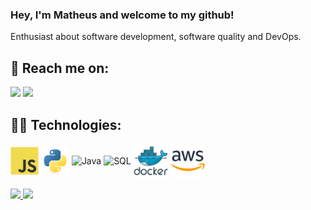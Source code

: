 ### Hey, I'm Matheus and welcome to my github!

Enthusiast about software development, software quality and DevOps.

## 💼 Reach me on:
<div>
<a href="https://www.linkedin.com/in/matheus-vargas-013055215/" target="_blank"><img src="https://img.shields.io/badge/-LinkedIn-%230077B5.svg?style=for-the-badge&logo=Linkedin&logoColor=white&" target="_blank"></a>
<a href = "mailto:matheusvargas042@gmail.com"><img src="https://img.shields.io/badge/Gmail-D14836?style=for-the-badge&logo=gmail&logoColor=white" target="_blank"></a>

<br>

## 👨‍💻 Technologies:
<div>
<img align="center" title="JavaScript" alt="JavaScript" height="45" width="45" src="https://github.com/devicons/devicon/blob/master/icons/javascript/javascript-original.svg">
<img align="center" title="Python" alt="Python" height="45" width="45" src="https://github.com/devicons/devicon/blob/master/icons/python/python-original.svg">
<img align="center" title="Java" alt="Java" height="45" width="45" src="https://cdn.jsdelivr.net/gh/devicons/devicon@latest/icons/java/java-original.svg" />
<img align="center" title="SQL" alt="SQL" height="55" width="55" src="https://cdn.jsdelivr.net/gh/devicons/devicon@latest/icons/azuresqldatabase/azuresqldatabase-original.svg" />
<img align="center" title="Docker" alt="Docker" height="55" width="55" src="https://github.com/devicons/devicon/blob/master/icons/docker/docker-original-wordmark.svg">
<img align="center" title="AWS" alt="AWS" height="55" width="55" src="https://github.com/devicons/devicon/blob/master/icons/amazonwebservices/amazonwebservices-original-wordmark.svg">
</div>
          
<br>

<div>
<a href="https://github.com/mattheusva">
<img height="180em" src="https://github-readme-stats.vercel.app/api/top-langs/?username=mattheusva&layout=compact&langs_count=7&theme=dracula"/>
<img height="180em" src="https://github-readme-stats.vercel.app/api?username=mattheusva&show_icons=true&theme=dracula&include_all_commits=true&count_private=true"/>
</div>
